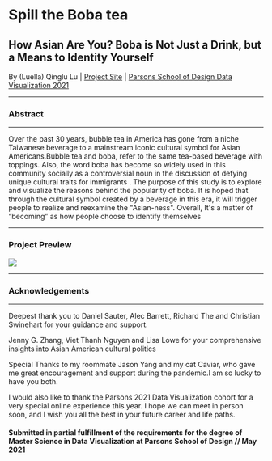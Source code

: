 # Spill the Boba tea
## How Asian Are You? Boba is Not Just a Drink, but a Means to Identity Yourself

By (Luella) Qinglu Lu | [Project Site](https://tongtongluu.github.io/thesis) | [Parsons School of Design Data Visualization 2021](https://parsons.nyc/thesis-2021/) 
 

---

### Abstract

--- 

Over the past 30 years, bubble tea in America has gone from a niche Taiwanese beverage to a mainstream iconic cultural symbol for Asian Americans.Bubble tea and boba, refer to the same tea-based beverage with toppings. Also, the word boba has become so widely used in this community socially as a controversial noun in the discussion of  defying unique cultural traits for immigrants . The purpose of this study is to explore and visualize the reasons behind the popularity of boba. It is hoped that through the cultural symbol created by a beverage in this era, it will trigger people to realize and reexamine the "Asian-ness". Overall, It's a matter of “becoming”  as  how people choose to identify themselves

---

### Project Preview
![](https://github.com/tongtongluu/bubbleTea-DataVis-Thesis/blob/main/preview.png)

---

### Acknowledgements

---

Deepest thank you to Daniel Sauter, Alec Barrett, Richard The and Christian Swinehart for your guidance and support.

Jenny G. Zhang, Viet Thanh Nguyen and Lisa Lowe for your comprehensive insights into Asian American cultural politics

Special Thanks to my roommate Jason Yang and my cat Caviar, who gave me great encouragement and support during the pandemic.I am so lucky to have you both.

I would also like to thank the Parsons 2021 Data Visualization cohort for a very special online experience this year. I hope we can meet in person soon, and I wish you all the best in your future career and life paths.



#### Submitted in partial fulfillment of the requirements for the degree of Master Science in Data Visualization at Parsons School of Design // May 2021